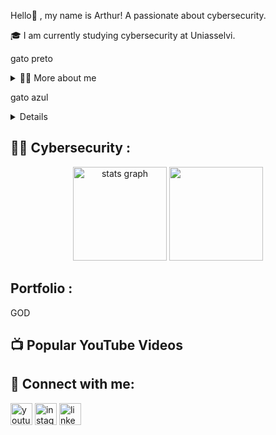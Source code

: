  Hello👋 , my name is Arthur! A passionate about cybersecurity.




🎓 I am currently studying cybersecurity at Uniasselvi.




gato preto






<details>
<summary>👨‍💻 More about me</summary>
  
<p> I'm 24 years old and live in Brazil. I'm fluent in Spanish and have taken several other courses at Cisco, Fortinet, Cybrary, and SENAI. I'm also a Biomedical Specialist in Hematology, which has helped me develop important skills such as communication, teamwork, ethics and responsibility, critical thinking, problem-solving, and time management.

I enjoy reading books and manga, studying new languages, playing games, and practicing extreme sports.


</details>










gato azul


<details> 👨‍💻 More about me 


   SDASD
   
<p> I'm 24 years old and live in Brazil. I'm fluent in Spanish and have taken several other courses at Cisco, Fortinet, Cybrary, and SENAI. I'm also a Biomedical Specialist in Hematology, which has helped me develop important skills such as communication, teamwork, ethics and responsibility, critical thinking, problem-solving, and time management.

I enjoy reading books and manga, studying new languages, playing games, and practicing extreme sports.
 </details>

<h2>👨‍💻 Cybersecurity :</h2>



  



<div align="center">
  <img src="https://github-readme-stats.vercel.app/api?username=BragaArt&hide_title=false&hide_rank=false&show_icons=true&include_all_commits=true&count_private=true&disable_animations=false&theme=dark&locale=en&hide_border=false" height="150" alt="stats graph" />
  <img height="150" src="https://media1.giphy.com/media/qoHf1p7uXvna0/giphy.gif" />
</div>




  
  



<h2>  Portfolio :</h2>

 GOD 
<h2>📺 Popular YouTube Videos</h2>

<h2> 🤳 Connect with me:</h2>

<div align="left">
  <a href="https://youtube.com/seu-perfil" target="_blank" style="display:inline-block; vertical-align:top;">
    <img src="https://img.shields.io/static/v1?message=Youtube&logo=youtube&label=&color=FF0000&logoColor=white&labelColor=&style=for-the-badge" height="35" alt="youtube logo" />
  </a>
  <a href="https://www.instagram.com/braga_art/" target="_blank" style="display:inline-block; vertical-align:top;">
    <img src="https://img.shields.io/static/v1?message=Instagram&logo=instagram&label=&color=E4405F&logoColor=white&labelColor=&style=for-the-badge" height="35" alt="instagram logo" />
  </a>
  <a href="https://www.linkedin.com/in/cyberarthurb/" target="_blank" style="display:inline-block; vertical-align:top;">
    <img src="https://img.shields.io/static/v1?message=LinkedIn&logo=linkedin&label=&color=0077B5&logoColor=white&labelColor=&style=for-the-badge" height="35" alt="linkedin logo" />
  </a>
</div>
